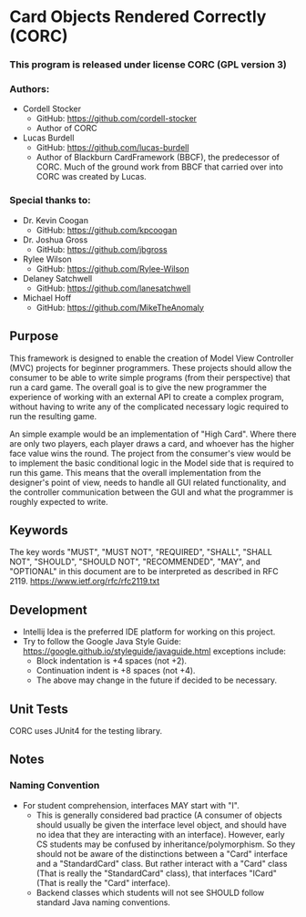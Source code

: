 # Card Objects Rendered Correctly \(CORC\)

### This program is released under license CORC \(GPL version 3\)

### Authors:

- Cordell Stocker 
  - GitHub: https://github.com/cordell-stocker
  - Author of CORC
- Lucas Burdell
  - GitHub: https://github.com/lucas-burdell
  - Author of Blackburn CardFramework (BBCF), the predecessor of CORC. Much of the ground
  work from BBCF that carried over into CORC was created by Lucas.

### Special thanks to:

- Dr. Kevin Coogan
  - GitHub: https://github.com/kpcoogan
- Dr. Joshua Gross
  - GitHub: https://github.com/jbgross
- Rylee Wilson
  - GitHub: https://github.com/Rylee-Wilson
- Delaney Satchwell
  - GitHub: https://github.com/lanesatchwell
- Michael Hoff
  - GitHub: https://github.com/MikeTheAnomaly

## Purpose

This framework is designed to enable the creation of Model View Controller \(MVC\) projects for beginner programmers.
These projects should allow the consumer to be able to write simple programs \(from their perspective\)
that run a card game. The overall goal is to give the new programmer the experience of working with an
external API to create a complex program, without having to write any of the complicated necessary logic
required to run the resulting game.

An simple example would be an implementation of "High Card". Where there are only two players, each player
draws a card, and whoever has the higher face value wins the round. The project from the consumer's view
would be to implement the basic conditional logic in the Model side that is required to run this game.
This means that the overall implementation from the designer's point of view, needs to handle all GUI related
functionality, and the controller communication between the GUI and what the programmer is roughly expected to write.

## Keywords

The key words "MUST", "MUST NOT", "REQUIRED", "SHALL", "SHALL
NOT", "SHOULD", "SHOULD NOT", "RECOMMENDED",  "MAY", and
"OPTIONAL" in this document are to be interpreted as described in
RFC 2119. https://www.ietf.org/rfc/rfc2119.txt

## Development

- Intellij Idea is the preferred IDE platform for working on this project.
- Try to follow the Google Java Style Guide: https://google.github.io/styleguide/javaguide.html
exceptions include:
  - Block indentation is +4 spaces (not +2).
  - Continuation indent is +8 spaces (not +4).
  - The above may change in the future if decided to be necessary.

## Unit Tests

CORC uses JUnit4 for the testing library. 

## Notes

### Naming Convention

- For student comprehension, interfaces MAY start with "I".
  - This is generally considered bad practice \(A consumer of objects should usually
  be given the interface level object, and should have no idea that they are interacting
  with an interface\). However, early CS students may be confused by
  inheritance/polymorphism. So they should not be aware of the distinctions between a
  "Card" interface and a "StandardCard" class. But rather interact with a "Card" class
  \(That is really the "StandardCard" class\), that interfaces "ICard" \(That is
  really the "Card" interface\).
  - Backend classes which students will not see SHOULD follow standard Java naming
  conventions.
